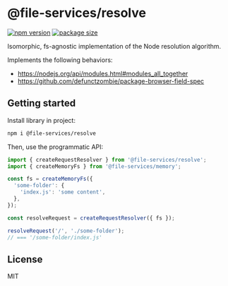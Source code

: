 # @file-services/resolve

[![npm version](https://img.shields.io/npm/v/@file-services/resolve.svg)](https://www.npmjs.com/package/@file-services/resolve)
[![package size](https://badgen.net/bundlephobia/minzip/@file-services/resolve)](https://bundlephobia.com/result?p=@file-services/resolve)

Isomorphic, fs-agnostic implementation of the Node resolution algorithm.

Implements the following behaviors:

- https://nodejs.org/api/modules.html#modules_all_together
- https://github.com/defunctzombie/package-browser-field-spec

## Getting started

Install library in project:

```sh
npm i @file-services/resolve
```

Then, use the programmatic API:

```ts
import { createRequestResolver } from '@file-services/resolve';
import { createMemoryFs } from '@file-services/memory';

const fs = createMemoryFs({
  'some-folder': {
    'index.js': 'some content',
  },
});

const resolveRequest = createRequestResolver({ fs });

resolveRequest('/', './some-folder');
// === '/some-folder/index.js'
```

## License

MIT

